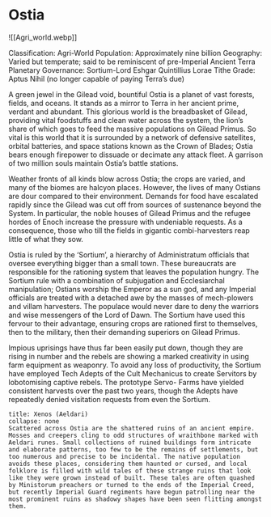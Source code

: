 # Ostia
![[Agri_world.webp]]

Classification: Agri-World
Population: Approximately nine billion
Geography: Varied but temperate; said to be reminiscent of pre-Imperial Ancient Terra
Planetary Governance: Sortium-Lord Eshgar Quintillius Lorae
Tithe Grade: Aptus Nihil (no longer capable of paying Terra’s due)

A green jewel in the Gilead void, bountiful Ostia is a planet of vast forests, fields, and oceans. It stands as a mirror to Terra in her ancient prime, verdant and abundant. This glorious world is the breadbasket of Gilead, providing vital foodstuffs and clean water across the system, the lion’s share of which goes to feed the massive populations on Gilead Primus. So vital is this world that it is surrounded by a network of defensive satellites, orbital batteries, and space stations known as the Crown of Blades; Ostia bears enough firepower to dissuade or decimate any attack fleet. A garrison of two million souls maintain Ostia’s battle stations.

Weather fronts of all kinds blow across Ostia; the crops are varied, and many of the biomes are halcyon places. However, the lives of many Ostians are dour compared to their environment. Demands for food have escalated rapidly since the Gilead was cut off from sources of sustenance beyond the System. In particular, the noble houses of Gilead Primus and the refugee hordes of Enoch increase the pressure with undeniable requests. As a consequence, those who till the fields in gigantic combi-harvesters reap little of what they sow.

Ostia is ruled by the ‘Sortium’, a hierarchy of Administratum officials that oversee everything bigger than a small town. These bureaucrats are responsible for the rationing system that leaves the population hungry. The Sortium rule with a combination of subjugation and Ecclesiarchal manipulation; Ostians worship the Emperor as a sun god, and any Imperial officials are treated with a detached awe by the masses of mech-plowers and villam harvesters. The populace would never dare to deny the warriors and wise messengers of the Lord of Dawn. The Sortium have used this fervour to their advantage, ensuring crops are rationed first to themselves, then to the military, then their demanding superiors on Gilead Primus.

Impious uprisings have thus far been easily put down, though they are rising in number and the rebels are showing a marked creativity in using farm equipment as weaponry. To avoid any loss of productivity, the Sortium have employed Tech Adepts of the Cult Mechanicus to create Servitors by lobotomising captive rebels. The prototype Servo- Farms have yielded consistent harvests over the past two years, though the Adepts have repeatedly denied visitation requests from even the Sortium.

```ad-xeno
title: Xenos (Aeldari)
collapse: none
Scattered across Ostia are the shattered ruins of an ancient empire. Mosses and creepers cling to odd structures of wraithbone marked with Aeldari runes. Small collections of ruined buildings form intricate and elaborate patterns, too few to be the remains of settlements, but too numerous and precise to be incidental. The native population avoids these places, considering them haunted or cursed, and local folklore is filled with wild tales of these strange ruins that look like they were grown instead of built. These tales are often quashed by Ministorum preachers or turned to the ends of the Imperial Creed, but recently Imperial Guard regiments have begun patrolling near the most prominent ruins as shadowy shapes have been seen flitting amongst them.
```